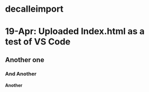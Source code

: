 # decalleimport
# 19-Apr: Uploaded Index.html as a test of VS Code
## Another one
### And Another
#### Another